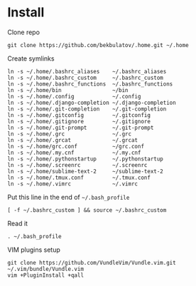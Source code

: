 Install
=======

Clone repo

    git clone https://github.com/bekbulatov/.home.git ~/.home

Create symlinks

	ln -s ~/.home/.bashrc_aliases    ~/.bashrc_aliases
	ln -s ~/.home/.bashrc_custom     ~/.bashrc_custom
	ln -s ~/.home/.bashrc_functions  ~/.bashrc_functions
	ln -s ~/.home/bin                ~/bin
	ln -s ~/.home/.config            ~/.config
	ln -s ~/.home/.django-completion ~/.django-completion
	ln -s ~/.home/.git-completion    ~/.git-completion
	ln -s ~/.home/.gitconfig         ~/.gitconfig
	ln -s ~/.home/.gitignore         ~/.gitignore
	ln -s ~/.home/.git-prompt        ~/.git-prompt
	ln -s ~/.home/.grc               ~/.grc
	ln -s ~/.home/.grcat             ~/.grcat
	ln -s ~/.home/grc.conf           ~/grc.conf
	ln -s ~/.home/.my.cnf            ~/.my.cnf
	ln -s ~/.home/.pythonstartup     ~/.pythonstartup
	ln -s ~/.home/.screenrc          ~/.screenrc
	ln -s ~/.home/sublime-text-2     ~/sublime-text-2
	ln -s ~/.home/.tmux.conf         ~/.tmux.conf
	ln -s ~/.home/.vimrc             ~/.vimrc

Put this line in the end of `~/.bash_profile`

    [ -f ~/.bashrc_custom ] && source ~/.bashrc_custom

Read it

    . ~/.bash_profile

VIM plugins setup

    git clone https://github.com/VundleVim/Vundle.vim.git ~/.vim/bundle/Vundle.vim
    vim +PluginInstall +qall
